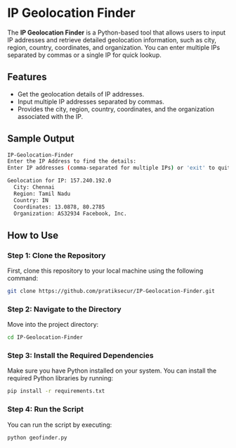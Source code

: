# IP Geolocation Finder

The **IP Geolocation Finder** is a Python-based tool that allows users to input IP addresses and retrieve detailed geolocation information, such as city, region, country, coordinates, and organization. You can enter multiple IPs separated by commas or a single IP for quick lookup.

## Features

- Get the geolocation details of IP addresses.
- Input multiple IP addresses separated by commas.
- Provides the city, region, country, coordinates, and the organization associated with the IP.

## Sample Output

```bash
IP-Geolocation-Finder
Enter the IP Address to find the details:
Enter IP addresses (comma-separated for multiple IPs) or 'exit' to quit: 157.240.192.0

Geolocation for IP: 157.240.192.0
  City: Chennai
  Region: Tamil Nadu
  Country: IN
  Coordinates: 13.0878, 80.2785
  Organization: AS32934 Facebook, Inc.
```

## How to Use

### Step 1: Clone the Repository

First, clone this repository to your local machine using the following command:

```bash
git clone https://github.com/pratiksecur/IP-Geolocation-Finder.git
```

### Step 2: Navigate to the Directory

Move into the project directory:

```bash
cd IP-Geolocation-Finder
```

### Step 3: Install the Required Dependencies

Make sure you have Python installed on your system. You can install the required Python libraries by running:

```bash
pip install -r requirements.txt
```

### Step 4: Run the Script

You can run the script by executing:

```bash
python geofinder.py
```
